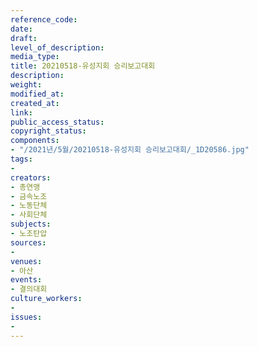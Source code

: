 ```yaml
---
reference_code: 
date: 
draft: 
level_of_description: 
media_type: 
title: 20210518-유성지회 승리보고대회
description: 
weight: 
modified_at: 
created_at: 
link: 
public_access_status: 
copyright_status: 
components:
- "/2021년/5월/20210518-유성지회 승리보고대회/_1D20586.jpg"
tags:
- 
creators:
- 총연맹
- 금속노조
- 노동단체
- 사회단체
subjects:
- 노조탄압
sources:
- 
venues:
- 아산
events:
- 결의대회
culture_workers:
- 
issues:
- 
---
```

